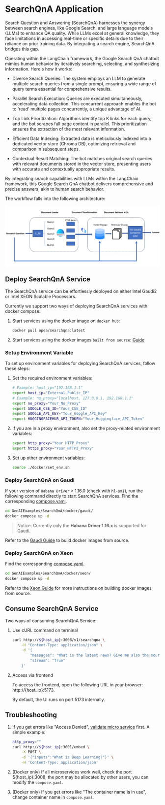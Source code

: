 # SearchQnA Application

Search Question and Answering (SearchQnA) harnesses the synergy between search engines, like Google Search, and large language models (LLMs) to enhance QA quality. While LLMs excel at general knowledge, they face limitations in accessing real-time or specific details due to their reliance on prior training data. By integrating a search engine, SearchQnA bridges this gap.

Operating within the LangChain framework, the Google Search QnA chatbot mimics human behavior by iteratively searching, selecting, and synthesizing information. Here's how it works:

- Diverse Search Queries: The system employs an LLM to generate multiple search queries from a single prompt, ensuring a wide range of query terms essential for comprehensive results.

- Parallel Search Execution: Queries are executed simultaneously, accelerating data collection. This concurrent approach enables the bot to 'read' multiple pages concurrently, a unique advantage of AI.

- Top Link Prioritization: Algorithms identify top K links for each query, and the bot scrapes full page content in parallel. This prioritization ensures the extraction of the most relevant information.

- Efficient Data Indexing: Extracted data is meticulously indexed into a dedicated vector store (Chroma DB), optimizing retrieval and comparison in subsequent steps.

- Contextual Result Matching: The bot matches original search queries with relevant documents stored in the vector store, presenting users with accurate and contextually appropriate results.

By integrating search capabilities with LLMs within the LangChain framework, this Google Search QnA chatbot delivers comprehensive and precise answers, akin to human search behavior.

The workflow falls into the following architecture:

![architecture](./assets/img/searchqna.png)

## Deploy SearchQnA Service

The SearchQnA service can be effortlessly deployed on either Intel Gaudi2 or Intel XEON Scalable Processors.

Currently we support two ways of deploying SearchQnA services with docker compose:

1. Start services using the docker image on `docker hub`:

   ```bash
   docker pull opea/searchqna:latest
   ```

2. Start services using the docker images `built from source`: [Guide](./docker)

### Setup Environment Variable

To set up environment variables for deploying SearchQnA services, follow these steps:

1. Set the required environment variables:

   ```bash
   # Example: host_ip="192.168.1.1"
   export host_ip="External_Public_IP"
   # Example: no_proxy="localhost, 127.0.0.1, 192.168.1.1"
   export no_proxy="Your_No_Proxy"
   export GOOGLE_CSE_ID="Your_CSE_ID"
   export GOOGLE_API_KEY="Your_Google_API_Key"
   export HUGGINGFACEHUB_API_TOKEN="Your_Huggingface_API_Token"
   ```

2. If you are in a proxy environment, also set the proxy-related environment variables:

   ```bash
   export http_proxy="Your_HTTP_Proxy"
   export https_proxy="Your_HTTPs_Proxy"
   ```

3. Set up other environment variables:

   ```bash
   source ./docker/set_env.sh
   ```

### Deploy SearchQnA on Gaudi

If your version of `Habana Driver` < 1.16.0 (check with `hl-smi`), run the following command directly to start SearchQnA services. Find the corresponding [compose.yaml](./docker/gaudi/compose.yaml).

```bash
cd GenAIExamples/SearchQnA/docker/gaudi/
docker compose up -d
```

> Notice: Currently only the **Habana Driver 1.16.x** is supported for Gaudi.

Refer to the [Gaudi Guide](./docker/gaudi/README.md) to build docker images from source.

### Deploy SearchQnA on Xeon

Find the corresponding [compose.yaml](./docker/xeon/compose.yaml).

```bash
cd GenAIExamples/SearchQnA/docker/xeon/
docker compose up -d
```

Refer to the [Xeon Guide](./docker/xeon/README.md) for more instructions on building docker images from source.

## Consume SearchQnA Service

Two ways of consuming SearchQnA Service:

1. Use cURL command on terminal

   ```bash
   curl http://${host_ip}:3008/v1/searchqna \
       -H "Content-Type: application/json" \
       -d '{
           "messages": "What is the latest news? Give me also the source link.",
           "stream": "True"
       }'
   ```

2. Access via frontend

   To access the frontend, open the following URL in your browser: http://{host_ip}:5173.

   By default, the UI runs on port 5173 internally.

## Troubleshooting

1. If you get errors like "Access Denied", [validate micro service](https://github.com/opea-project/GenAIExamples/tree/main/ChatQnA/docker/xeon#validate-microservices) first. A simple example:

   ```bash
   http_proxy=""
   curl http://${host_ip}:3001/embed \
       -X POST \
       -d '{"inputs":"What is Deep Learning?"}' \
       -H 'Content-Type: application/json'
   ```

2. (Docker only) If all microservices work well, check the port ${host_ip}:3008, the port may be allocated by other users, you can modify the `compose.yaml`.

3. (Docker only) If you get errors like "The container name is in use", change container name in `compose.yaml`.
